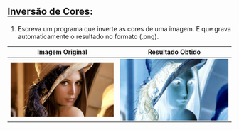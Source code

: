 ## [Inversão de Cores](https://github.com/Arthurcn96/AlgorithmsProcessing/blob/main/Tarefa03/Tarefa03.pde):
1) Escreva um programa que inverte as cores de uma imagem. E que grava automaticamente o resultado no formato (.png).

| Imagem Original | Resultado Obtido |
|:---------------:|:----------------:|
|<img align="right"  width="100%" src="https://raw.githubusercontent.com/Arthurcn96/AlgorithmsProcessing/main/Tarefa03/exemplo.jpg" /> |<img align="right"  width="100%" max-height="240" alt="GIF" src="https://raw.githubusercontent.com/Arthurcn96/AlgorithmsProcessing/main/assets/Tarefa03.jpg" />|

